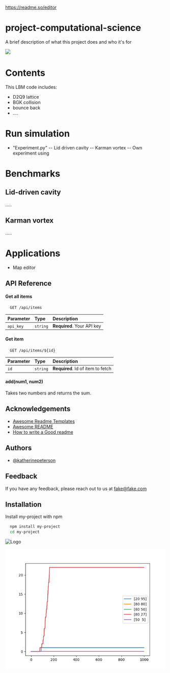 https://readme.so/editor



# project-computational-science

A brief description of what this project does and who it's for



<img src="_.html.gif" width="720"/>

# Contents
This LBM code includes:
- D2Q9 lattice
- BGK collision
- bounce back 
- ....




# Run simulation

- "Experiment.py"
-- Lid driven cavity
-- Karman vortex
-- Own experiment using 




# Benchmarks
## Lid-driven cavity
..... 
## Karman vortex
.....



# Applications

- Map editor 


## API Reference

#### Get all items

```http
  GET /api/items
```

| Parameter | Type     | Description                |
| :-------- | :------- | :------------------------- |
| `api_key` | `string` | **Required**. Your API key |

#### Get item

```http
  GET /api/items/${id}
```

| Parameter | Type     | Description                       |
| :-------- | :------- | :-------------------------------- |
| `id`      | `string` | **Required**. Id of item to fetch |

#### add(num1, num2)

Takes two numbers and returns the sum.


## Acknowledgements

 - [Awesome Readme Templates](https://awesomeopensource.com/project/elangosundar/awesome-README-templates)
 - [Awesome README](https://github.com/matiassingers/awesome-readme)
 - [How to write a Good readme](https://bulldogjob.com/news/449-how-to-write-a-good-readme-for-your-github-project)


## Authors

- [@katherinepeterson](https://www.github.com/octokatherine)


## Feedback

If you have any feedback, please reach out to us at fake@fake.com


## Installation

Install my-project with npm

```bash
  npm install my-project
  cd my-project
```
    
![Logo](https://dev-to-uploads.s3.amazonaws.com/uploads/articles/th5xamgrr6se0x5ro4g6.png)




<img src="simulation/infection_rate.png" width="720"/>


